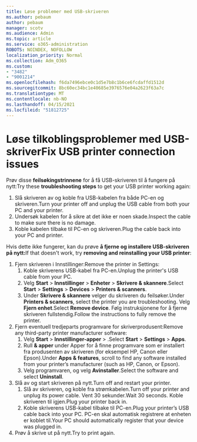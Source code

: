 ```yaml
---
title: Løse problemer med USB-skriveren
ms.author: pebaum
author: pebaum
manager: scotv
ms.audience: Admin
ms.topic: article
ms.service: o365-administration
ROBOTS: NOINDEX, NOFOLLOW
localization_priority: Normal
ms.collection: Adm_O365
ms.custom:
- "3482"
- "9001214"
ms.openlocfilehash: f6da7496ebce0c1d5e7b8c1b6ce6fcdaffd1512d
ms.sourcegitcommit: 8bc60ec34bc1e40685e3976576e04a2623f63a7c
ms.translationtype: MT
ms.contentlocale: nb-NO
ms.lasthandoff: 04/15/2021
ms.locfileid: "51812725"
---
```

# <a name="fix-usb-printer-connection-issues"></a><span data-ttu-id="3d834-102">Løse tilkoblingsproblemer med USB-skriver</span><span class="sxs-lookup"><span data-stu-id="3d834-102">Fix USB printer connection issues</span></span>

<span data-ttu-id="3d834-103">Prøv disse **feilsøkingstrinnene** for å få USB-skriveren til å fungere på nytt:</span><span class="sxs-lookup"><span data-stu-id="3d834-103">Try these **troubleshooting steps** to get your USB printer working again:</span></span>

1. <span data-ttu-id="3d834-104">Slå skriveren av og koble fra USB-kabelen fra både PC-en og skriveren.</span><span class="sxs-lookup"><span data-stu-id="3d834-104">Turn your printer off and unplug the USB cable from both your PC and your printer.</span></span>
2. <span data-ttu-id="3d834-105">Undersøk kabelen for å sikre at det ikke er noen skade.</span><span class="sxs-lookup"><span data-stu-id="3d834-105">Inspect the cable to make sure there is no damage.</span></span>
3. <span data-ttu-id="3d834-106">Koble kabelen tilbake til PC-en og skriveren.</span><span class="sxs-lookup"><span data-stu-id="3d834-106">Plug the cable back into your PC and printer.</span></span>

<span data-ttu-id="3d834-107">Hvis dette ikke fungerer, kan du prøve **å fjerne og installere USB-skriveren på nytt:**</span><span class="sxs-lookup"><span data-stu-id="3d834-107">If that doesn't work, try **removing and reinstalling your USB printer**:</span></span>

1. <span data-ttu-id="3d834-108">Fjern skriveren i Innstillinger:</span><span class="sxs-lookup"><span data-stu-id="3d834-108">Remove the printer in Settings:</span></span>
    1. <span data-ttu-id="3d834-109">Koble skriverens USB-kabel fra PC-en.</span><span class="sxs-lookup"><span data-stu-id="3d834-109">Unplug the printer's USB cable from your PC.</span></span>
    2. <span data-ttu-id="3d834-110">Velg **Start**  >  **Innstillinger**  >  **Enheter**  >  **Skrivere & skannere**.</span><span class="sxs-lookup"><span data-stu-id="3d834-110">Select **Start** > **Settings** > **Devices** > **Printers & scanners**.</span></span>
    3. <span data-ttu-id="3d834-111">Under **Skrivere & skannere** velger du skriveren du feilsøker.</span><span class="sxs-lookup"><span data-stu-id="3d834-111">Under **Printers & scanners**, select the printer you are troubleshooting.</span></span> <span data-ttu-id="3d834-112">Velg **Fjern enhet**.</span><span class="sxs-lookup"><span data-stu-id="3d834-112">Select **Remove device**.</span></span> <span data-ttu-id="3d834-113">Følg instruksjonene for å fjerne skriveren fullstendig.</span><span class="sxs-lookup"><span data-stu-id="3d834-113">Follow the instructions to fully remove the printer.</span></span>
2. <span data-ttu-id="3d834-114">Fjern eventuell tredjeparts programvare for skriverprodusent:</span><span class="sxs-lookup"><span data-stu-id="3d834-114">Remove any third-party printer manufacturer software:</span></span>
    1. <span data-ttu-id="3d834-115">Velg **Start**  >  **Innstillinger-apper**  >  .</span><span class="sxs-lookup"><span data-stu-id="3d834-115">Select **Start** > **Settings** > **Apps**.</span></span>
    2. <span data-ttu-id="3d834-116">Rull **& apper** under Apper for å finne programvare som er installert fra produsenten av skriveren (for eksempel HP, Canon eller Epson).</span><span class="sxs-lookup"><span data-stu-id="3d834-116">Under **Apps & features**, scroll to find any software installed from your printer’s manufacturer (such as HP, Canon, or Epson).</span></span>
    3. <span data-ttu-id="3d834-117">Velg programvaren, og velg **Avinstaller**.</span><span class="sxs-lookup"><span data-stu-id="3d834-117">Select the software and select **Uninstall**.</span></span>
3. <span data-ttu-id="3d834-118">Slå av og start skriveren på nytt.</span><span class="sxs-lookup"><span data-stu-id="3d834-118">Turn off and restart your printer.</span></span><br>
    1. <span data-ttu-id="3d834-119">Slå av skriveren, og koble fra strømkabelen.</span><span class="sxs-lookup"><span data-stu-id="3d834-119">Turn off your printer and unplug its power cable.</span></span> <span data-ttu-id="3d834-120">Vent 30 sekunder.</span><span class="sxs-lookup"><span data-stu-id="3d834-120">Wait 30 seconds.</span></span> <span data-ttu-id="3d834-121">Koble skriveren til igjen.</span><span class="sxs-lookup"><span data-stu-id="3d834-121">Plug your printer back in.</span></span>
    2. <span data-ttu-id="3d834-122">Koble skriverens USB-kabel tilbake til PC-en.</span><span class="sxs-lookup"><span data-stu-id="3d834-122">Plug your printer’s USB cable back into your PC.</span></span> <span data-ttu-id="3d834-123">PC-en skal automatisk registrere at enheten er koblet til.</span><span class="sxs-lookup"><span data-stu-id="3d834-123">Your PC should automatically register that your device was plugged in.</span></span>
4. <span data-ttu-id="3d834-124">Prøv å skrive ut på nytt.</span><span class="sxs-lookup"><span data-stu-id="3d834-124">Try to print again.</span></span>